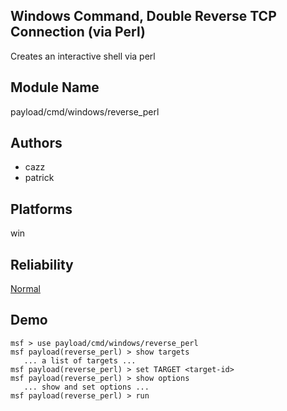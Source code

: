 ## Windows Command, Double Reverse TCP Connection (via Perl)

Creates an interactive shell via perl


## Module Name
payload/cmd/windows/reverse_perl

## Authors
* cazz
* patrick





## Platforms
win

## Reliability
[Normal](https://github.com/rapid7/metasploit-framework/wiki/Exploit-Ranking)

## Demo

```
msf > use payload/cmd/windows/reverse_perl
msf payload(reverse_perl) > show targets
   ... a list of targets ...
msf payload(reverse_perl) > set TARGET <target-id>
msf payload(reverse_perl) > show options
   ... show and set options ...
msf payload(reverse_perl) > run
```
    
    